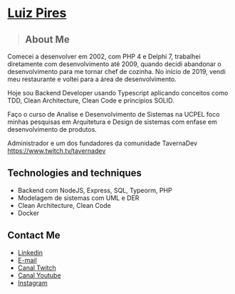 # <a href="https://www.linkedin.com/in/luiz-pires/">Luiz Pires</a>

> ## About Me

Comecei a desenvolver em 2002, com PHP 4 e Delphi 7, trabalhei diretamente com desenvolvimento até 2009, quando decidi abandonar o desenvolvimento para me tornar chef de cozinha. No início de 2019, vendi meu restaurante e voltei para a área de desenvolvimento.

Hoje sou Backend Developer usando Typescript aplicando conceitos como TDD, Clean Architecture, Clean Code e princípios SOLID.

Faço o curso de Analise e Desenvolvimento de Sistemas na UCPEL foco minhas pesquisas em Arquitetura e Design de sistemas com enfase em desenvolvimento de produtos.

Administrador e um dos fundadores da comunidade TavernaDev https://www.twitch.tv/tavernadev

## Technologies and techniques

- Backend com NodeJS, Express, SQL, Typeorm, PHP
- Modelagem de sistemas com UML e DER
- Clean Architecture, Clean Code
- Docker

## Contact Me

- <a href="https://www.linkedin.com/in/luiz-pires/">Linkedin</a>
- <a href="mailto:luizjesuz.p@gmail.com">E-mail</a>
- <a href="https://www.twitch.tv/programadorranzinza">Canal Twitch</a>
- <a href="https://www.youtube.com/channel/UCYpnvw92nOfXDz0MftuNJOg">Canal Youtube</a>
- <a href="https://www.instagram.com/dev_ranzinza/">Instagram</a>
</div>
